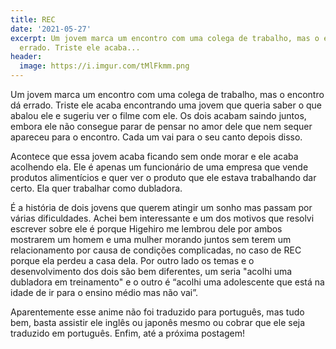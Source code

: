```yaml
---
title: REC
date: '2021-05-27'
excerpt: Um jovem marca um encontro com uma colega de trabalho, mas o encontro dá
  errado. Triste ele acaba...
header:
  image: https://i.imgur.com/tMlFkmm.png
---
```




Um jovem marca um encontro com uma colega de trabalho, mas o encontro dá errado. Triste ele acaba encontrando uma jovem que queria saber o que abalou ele e sugeriu ver o filme com ele. Os dois acabam saindo juntos, embora ele não consegue parar de pensar no amor dele que nem sequer apareceu para o encontro. Cada um vai para o seu canto depois disso.

Acontece que essa jovem acaba ficando sem onde morar e ele acaba acolhendo ela. Ele é apenas um funcionário de uma empresa que vende produtos alimentícios e quer ver o produto que ele estava trabalhando dar certo. Ela quer trabalhar como dubladora.

É a história de dois jovens que querem atingir um sonho mas passam por várias dificuldades. Achei bem interessante e um dos motivos que resolvi escrever sobre ele é porque Higehiro me lembrou dele por ambos mostrarem um homem e uma mulher morando juntos sem terem um relacionamento por causa de condições complicadas, no caso de REC porque ela perdeu a casa dela. Por outro lado os temas e o desenvolvimento dos dois são bem diferentes, um seria "acolhi uma dubladora em treinamento" e o outro é “acolhi uma adolescente que está na idade de ir para o ensino médio mas não vai”.

Aparentemente esse anime não foi traduzido para português, mas tudo bem, basta assistir ele inglês ou japonês mesmo ou cobrar que ele seja traduzido em português. Enfim, até a próxima postagem!